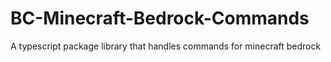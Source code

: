 # BC-Minecraft-Bedrock-Commands

A typescript package library that handles commands for minecraft bedrock

```ts

```
